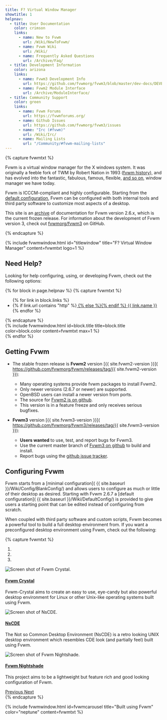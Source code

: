 ```yaml
---
title: F? Virtual Window Manager
showtitle: 1
helpnav:
  - title: User Documentation
    color: crimson
    links:
      - name: New to Fvwm
        url: /Wiki/NewToFvwm/
      - name: Fvwm Wiki
        url: /Wiki/
      - name: Frequently Asked Questions
        url: /Archive/Faq/
  - title: Development Information
    color: arizona
    links:
      - name: Fvwm3 Development Info
        url: https://github.com/fvwmorg/fvwm3/blob/master/dev-docs/DEVELOPERS.md
      - name: Fvwm2 Module Interface
        url: /Archive/ModuleInterface/
  - title: Community Support
    color: green
    links:
      - name: Fvwm Forums
        url: https://fvwmforums.org/
      - name: Github Issues
        url: https://github.com/fvwmorg/fvwm3/issues
      - name: "Irc (#fvwm)"
        url: /Wiki/Irc/
      - name: Mailing Lists
        url: "/Community/#fvwm-mailing-lists"
---
```

<link href="{{ site.baseurl }}/css/fvwm3-carousel.css" rel="stylesheet">

{% capture fvwmtxt %}
<p>Fvwm is a virtual window manager for the X windows
system. It was originally a feeble fork of TWM
by Robert Nation in 1993 (<a href="{{ site.wikiurl }}/FvwmHistory/">fvwm
history</a>), and has evolved into
the fantastic, fabulous, famous, flexible,
<a href="{{ site.baseurl }}/Archive/Faq#what-does-fvwm-stand-for">
and so on</a>, window manager we have today.</p>

<p>Fvwm is ICCCM-compliant and highly configurable. Starting from the
<a href="{{ site.baseurl }}/Wiki/DefaultConfig/">default
configuration</a>, Fvwm can be configured with both internal tools
and third party software to customize most aspects of a desktop.</p>

<p>This site is an <a href="{{ site.baseurl }}/Archive/">archive</a>
of documentation for Fvwm version 2.6.x,
which is the current frozen release. For information
about the development of Fvwm version 3, check out
<a href="https://github.com/fvwmorg/fvwm3">fvwmorg/fvwm3</a> on GitHub.</p>
{% endcapture %}

{% include fvwmwindow.html id="titlewindow"
title="F? Virtual Window Manager"
content=fvwmtxt logo=1 %}


## Need Help?

Looking for help configuring, using, or developing
Fvwm, check out the following options:


<div class="row">

{% for block in page.helpnav %}
{% capture fvwmtxt %}
<ul>{% for link in block.links %}
<li>{% if link.url contains "http" %}<a href="{{ link.url }}">
  {% else %}<a href="{{ site.baseurl | append: link.url }}">{% endif %}
  {{ link.name }}</a></li>
{% endfor %}</ul>
{% endcapture %}

<div class="col-md-6 col-lg-4 mb-1 p-1">
{% include fvwmwindow.html id=block.title
title=block.title color=block.color
content=fvwmtxt max=1 %}
</div>
{% endfor %}

</div>

## Getting Fvwm

+ The stable frozen release is __Fvwm2__
  version [{{ site.fvwm2-version }}](
  https://github.com/fvwmorg/fvwm/releases/tag/{{ site.fvwm2-version }}):

  + Many operating systems provide fvwm packages
    to install Fvwm2.
  + Only newer versions (2.6.7 or newer) are supported.
  + OpenBSD users can install a newer version from ports.
  + The source for [Fvwm2 is on github](
    https://github.com/fvwmorg/fvwm/).
  + This version is in a feature freeze and only receives
    serious bugfixes.

+ __Fvwm3__ version [{{ site.fvwm3-version }}](
  https://github.com/fvwmorg/fvwm3/releases/tag/{{ site.fvwm3-version }}):

  + __Users wanted__ to use, test, and report bugs for Fvwm3.
  + Use the current master branch of [Fvwm3 on github](
    https://github.com/fvwmorg/fvwm3/) to build and install.
  + Report bugs using the [github issue tracker](
    https://github.com/fvwmorg/fvwm3/issues).


## Configuring Fvwm

Fvwm starts from a [minimal configuration](
{{ site.baseurl }}/Wiki/Config/BlankConfig/)
and allows users to configure as much or little
of their desktop as desired. Starting with
Fvwm 2.6.7 a [default configuration](
{{ site.baseurl }}/Wiki/DefaultConfig/) is provided
to give users a starting point that can be edited
instead of configuring from scratch.

When coupled with third party software and custom scripts,
Fvwm becomes a powerful tool to build a full desktop
environment from. If you want a preconfigured desktop
environment using Fvwm, check out the following:

{% capture fvwmtxt %}
<div id="FvwmCarousel" class="carousel slide" data-ride="carousel">
  <ol class="carousel-indicators">
    <li data-target="#FvwmCarousel" data-slide-to="0" class="active"></li>
    <li data-target="#FvwmCarousel" data-slide-to="1"></li>
    <li data-target="#FvwmCarousel" data-slide-to="2"></li>
  </ol>
  <div class="carousel-inner">
    <div class="carousel-item active">
      <img src="{{ site.baseurl }}/img/fvwm-crystal.jpg" class="d-block mx-auto" alt="Screen shot of Fvwm Crystal.">
      <div class="carousel-caption d-block small p-1">
        <h4><a href="https://fvwm-crystal.sourceforge.io/">Fvwm Crystal</a></h4>
        <p>Fvwm-Crystal aims to create an easy to use, eye-candy but also powerful
        desktop environment for Linux or other Unix-like operating systems built
        using Fvwm.</p>
      </div>
    </div>
    <div class="carousel-item">
      <img src="{{ site.baseurl }}/img/NsCDE.png" class="d-block mx-auto" alt="Screen shot of NsCDE.">
      <div class="carousel-caption d-block small p-1">
        <h4><a href="https://github.com/NsCDE/NsCDE">NsCDE</a></h4>
        <p>The Not so Common Desktop Environment (NsCDE) is a retro looking
        UNIX desktop environment which resembles CDE look (and partially feel)
        built using Fvwm. </p>
      </div>
    </div>
    <div class="carousel-item">
      <img src="{{ site.baseurl }}/img/fvwm-nightshade.jpg" class="d-block mx-auto" alt="Screen shot of Fvwm Nightshade.">
      <div class="carousel-caption d-block small p-1">
        <h4><a href="http://fvwm-nightshade.github.io/Fvwm-Nightshade/">Fvwm Nightshade</a></h4>
        <p>This project aims to be a lightweight but feature rich and good
        looking configuration of Fvwm.</p>
      </div>
    </div>
  </div>
  <a class="carousel-control-prev" href="#FvwmCarousel" role="button" data-slide="prev">
    <span class="carousel-control-prev-icon" aria-hidden="true"></span>
    <span class="sr-only">Previous</span>
  </a>
  <a class="carousel-control-next" href="#FvwmCarousel" role="button" data-slide="next">
    <span class="carousel-control-next-icon" aria-hidden="true"></span>
    <span class="sr-only">Next</span>
  </a>
</div>
{% endcapture %}

{% include fvwmwindow.html  id=fvwmcarousel
title="Built using Fvwm" color="neptune"
content=fvwmtxt %}


<div style="height:57px;"></div>
